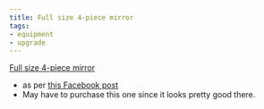 ```yaml
---
title: Full size 4-piece mirror
tags:
- equipment
- upgrade
---
```

[Full size 4-piece mirror](https://www.amazon.com/dp/B0B58GQVLW/ref=nosim?tag=ffwf0f-20)
- as per [this Facebook post](https://www.facebook.com/groups/399267275508711/posts/535294815239289/)
- May have to purchase this one since it looks pretty good there.
